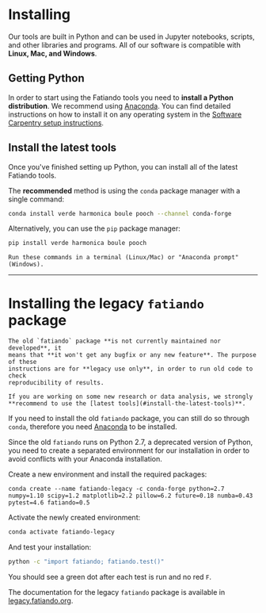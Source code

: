 # Installing

<p class="lead">
Our tools are built in Python and can be used in Jupyter notebooks,
scripts, and other libraries and programs. All of our software is
compatible with <strong>Linux, Mac, and Windows</strong>.
</p>

## Getting Python

In order to start using the Fatiando tools you need to **install a Python
distribution**.
We recommend using [Anaconda][anaconda].
You can find detailed instructions on how to install it on any operating system
in the [Software Carpentry setup instructions][swc-install].

## Install the latest tools

Once you've finished setting up Python, you can install all of the latest
Fatiando tools.

The **recommended** method is using the `conda` package manager with a single
command:

```bash
conda install verde harmonica boule pooch --channel conda-forge
```

Alternatively, you can use the `pip` package manager:

```bash
pip install verde harmonica boule pooch
```

```{tip}
Run these commands in a terminal (Linux/Mac) or "Anaconda prompt" (Windows).
```

[anaconda]: https://www.anaconda.com/products/individual
[swc-install]: https://carpentries.github.io/workshop-template/#python

---

# Installing the legacy `fatiando` package

```{warning}
The old `fatiando` package **is not currently maintained nor developed**, it
means that **it won't get any bugfix or any new feature**. The purpose of these
instructions are for **legacy use only**, in order to run old code to check
reproducibility of results.
```

```{tip}
If you are working on some new research or data analysis, we strongly
**recommend to use the [latest tools](#install-the-latest-tools)**.
```

If you need to install the old `fatiando` package, you can still do so through
`conda`, therefore you need [Anaconda][anaconda] to be installed.

Since the old `fatiando` runs on Python 2.7, a deprecated version of Python,
you need to create a separated environment for our installation in order to
avoid conflicts with your Anaconda installation.

Create a new environment and install the required packages:

```
conda create --name fatiando-legacy -c conda-forge python=2.7 numpy=1.10 scipy=1.2 matplotlib=2.2 pillow=6.2 future=0.18 numba=0.43 pytest=4.6 fatiando=0.5
```

Activate the newly created environment:

```bash
conda activate fatiando-legacy
```

And test your installation:

```bash
python -c "import fatiando; fatiando.test()"
```

You should see a green dot after each test is run and no red `F`.

The documentation for the legacy `fatiando` package is available in
[legacy.fatiando.org](https://legacy.fatiando.org).
